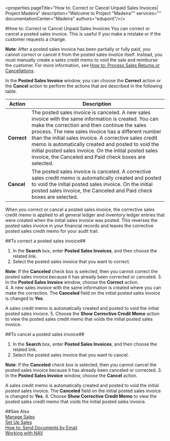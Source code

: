 <properties
                pageTitle="How to: Correct or Cancel Unpaid Sales Invoices| Project Madeira" 
                description="Welcome to Project "Madeira"" 
                services="" 
                documentationCenter="Madeira"
                authors="edupont"/>/>

#How to: Correct or Cancel Unpaid Sales Invoices
You can correct or cancel a posted sales invoice. This is useful if you make a mistake or if the customer requests a change.

**Note**: After a posted sales invoice has been partially or fully paid, you cannot correct or cancel it from the posted sales invoice itself. Instead, you must manually create a sales credit memo to void the sale and reimburse the customer. For more information, see [How to: Process Sales Returns or Cancellations](sales-how-process-sales-returns-cancellations.md).
 
In the **Posted Sales Invoice** window, you can choose the **Correct** action or the **Cancel** action to perform the actions that are described in the following table.
 
|Action|Description|
|---|---|  
|**Correct**|The posted sales invoice is canceled. A new sales invoice with the same information is created. You can make the correction and then continue the sales process. The new sales invoice has a different number than the initial sales invoice. A corrective sales credit memo is automatically created and posted to void the initial posted sales invoice. On the initial posted sales invoice, the Canceled and Paid check boxes are selected.|
|**Cancel**|The posted sales invoice is canceled. A corrective sales credit memo is automatically created and posted to void the initial posted sales invoice. On the initial posted sales invoice, the Canceled and Paid check boxes are selected.| 

When you correct or cancel a posted sales invoice, the corrective sales credit memo is applied to all general ledger and inventory ledger entries that were created when the initial sales invoice was posted. This reverses the posted sales invoice in your financial records and leaves the corrective posted sales credit memo for your audit trail.

##To correct a posted sales invoice##
1. In the **Search** box, enter **Posted Sales Invoices**, and then choose the related link.  
2. Select the posted sales invoice that you want to correct.

  **Note**: If the **Canceled** check box is selected, then you cannot correct the posted sales invoice because it has already been corrected or canceled.
3. In the **Posted Sales Invoice** window, choose the **Correct** action.  
4. A new sales invoice with the same information is created where you can make the correction. The **Canceled** field on the initial posted sales invoice is changed to **Yes**.

  A sales credit memo is automatically created and posted to void the initial posted sales invoice.
5. Choose the **Show Corrective Credit Memo** action to view the posted sales credit memo that voids the initial posted sales invoice.

##To cancel a posted sales invoice##
1. In the **Search** box, enter **Posted Sales Invoices**, and then choose the related link.  
2. Select the posted sales invoice that you want to cancel.

  **Note**: If the **Canceled** check box is selected, then you cannot cancel the posted sales invoice because it has already been canceled or corrected.
3. In the **Posted Sales Invoice** window, choose the **Cancel** action.

  A sales credit memo is automatically created and posted to void the initial posted sales invoice. The **Canceled** field on the initial posted sales invoice is changed to **Yes**.
4. Choose **Show Corrective Credit Memo** to view the posted sales credit memo that voids the initial posted sales invoice.

##See Also  
[Manage Sales](sales-manage-sales.md)  
[Set Up Sales](sales-setup-sales.md)  
[How to: Send Documents by Email](ui-how-send-documents-email.md)  
[Working with NAV](ui-work-product.md)
